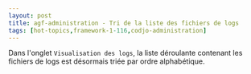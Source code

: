 ```yaml
---
layout: post
title: agf-administration - Tri de la liste des fichiers de logs
tags: [hot-topics,framework-1-116,codjo-administration]
---
```

Dans l'onglet ```Visualisation des logs```, la liste déroulante contenant les fichiers de logs est désormais triée par ordre alphabétique.
